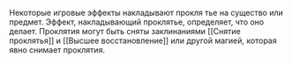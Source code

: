 Некоторые игровые эффекты накладывают прокля тье на существо или предмет. Эффект, накладывающий проклятье, определяет, что оно делает. Проклятия могут быть сняты заклинаниями [[Снятие проклятья]] и [[Высшее восстановление]] или другой магией, которая явно снимает проклятия.